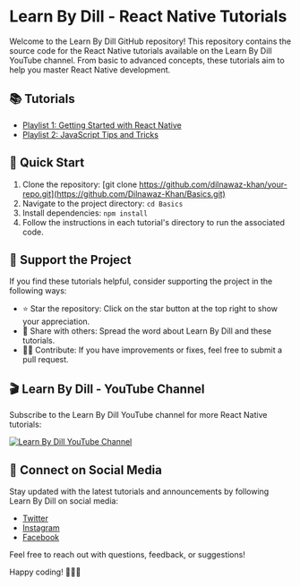 # Learn By Dill - React Native Tutorials

Welcome to the Learn By Dill GitHub repository! This repository contains the source code for the React Native tutorials available on the Learn By Dill YouTube channel. From basic to advanced concepts, these tutorials aim to help you master React Native development.

## 📚 Tutorials

- [Playlist 1: Getting Started with React Native](https://www.youtube.com/playlist?list=PLGfq5HREZt-pIW5tHHGhr28c4xAqkjPKg)
- [Playlist 2: JavaScript Tips and Tricks](https://www.youtube.com/playlist?list=PLGfq5HREZt-q2FP06Glvz_7qxxalfiLSt)
<!-- - [Tutorial 3: Building a Custom React Native Component](#) -->
<!-- Add more tutorials as you create them -->

## 🚀 Quick Start

1. Clone the repository: [git clone https://github.com/dilnawaz-khan/your-repo.git](https://github.com/Dilnawaz-Khan/Basics.git)
2. Navigate to the project directory: `cd Basics`
3. Install dependencies: `npm install`
4. Follow the instructions in each tutorial's directory to run the associated code.

## 🌟 Support the Project

If you find these tutorials helpful, consider supporting the project in the following ways:

- ⭐ Star the repository: Click on the star button at the top right to show your appreciation.
- 📢 Share with others: Spread the word about Learn By Dill and these tutorials.
- 🧑‍💻 Contribute: If you have improvements or fixes, feel free to submit a pull request.

## 🎬 Learn By Dill - YouTube Channel

Subscribe to the Learn By Dill YouTube channel for more React Native tutorials:

[![Learn By Dill YouTube Channel](https://studio.youtube.com/channel/UCn9EJ8TFwJsD8iAIISCUVmw/editing/images)](https://www.youtube.com/channel/UCn9EJ8TFwJsD8iAIISCUVmw)

## 📱 Connect on Social Media

Stay updated with the latest tutorials and announcements by following Learn By Dill on social media:

- [Twitter](https://twitter.com/this_is_dill?t=LkonBx8yKL_C9aGZRKm0dA&s=09)
- [Instagram](https://instagram.com/dill_sayss)
- [Facebook](https://facebook.com/learnbydill)
<!-- Add other social media platforms -->

Feel free to reach out with questions, feedback, or suggestions!

Happy coding! 👩‍💻🚀
